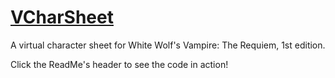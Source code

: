 # [VCharSheet](https://samuei.github.io/VCharSheet/)

A virtual character sheet for White Wolf's Vampire: The Requiem, 1st edition.

Click the ReadMe's header to see the code in action!